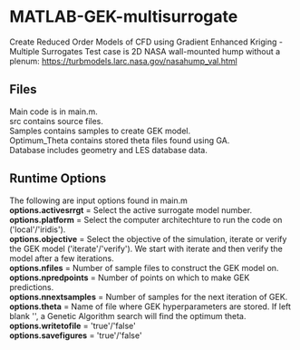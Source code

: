 # MATLAB-GEK-multisurrogate
Create Reduced Order Models of CFD using Gradient Enhanced Kriging - Multiple Surrogates
Test case is 2D NASA wall-mounted hump without a plenum: https://turbmodels.larc.nasa.gov/nasahump_val.html


## Files
Main code is in main.m.\
src contains source files.\
Samples contains samples to create GEK model.\
Optimum_Theta contains stored theta files found using GA.\
Database includes geometry and LES database data.

## Runtime Options
The following are input options found in main.m\
**options.activesrrgt**         = Select the active surrogate model number.\
**options.platform**            = Select the computer architechture to run the code on ('local'/'iridis').\
**options.objective**           = Select the objective of the simulation, iterate or verify the GEK model ('iterate'/'verify'). We start with iterate and then verify the model after a few iterations.\
**options.nfiles**              = Number of sample files to construct the GEK model on.\
**options.npredpoints**         = Number of points on which to make GEK predictions.\
**options.nnextsamples**        = Number of samples for the next iteration of GEK.\
**options.theta**               = Name of file where GEK hyperparameters are stored. If left blank '', a Genetic Algorithm search will find the optimum theta.\
**options.writetofile**         = 'true'/'false'\
**options.savefigures**         = 'true'/'false'
